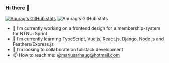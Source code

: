 ### Hi there 👋

<!--
**MariusArhaug/MariusArhaug** is a ✨ _special_ ✨ repository because its `README.md` (this file) appears on your GitHub profile.

Here are some ideas to get you started:
- 🤔 I’m looking for help with ...
- 💬 Ask me about ...
- 📫 How to reach me: @mariusarhaug@hotmail.com
- 😄 Pronouns: ...
- ⚡ Fun fact: ...
-->
[![Anurag's GitHub stats](https://github-readme-stats.vercel.app/api?username=MariusArhaug&show_icons=true)](https://github.com/anuraghazra/github-readme-stats)
![Anurag's GitHub stats](https://github-readme-stats.vercel.app/api?username=anuraghazra&show_icons=true)
- 🔭 I’m currently working on a frontend design for a membership-system for NTNUi Sprint
- 🌱 I’m currently learning TypeScript, Vue.js, React.js, Django, Node.js and Feathers/Express.js
- 👯 I’m looking to collaborate on fullstack development
- 📫 How to reach me: @mariusarhaug@hotmail.com
